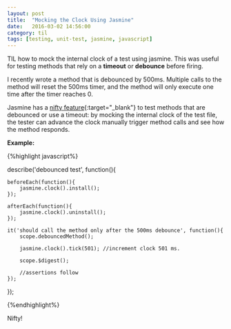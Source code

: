```yaml
---
layout: post
title:  "Mocking the Clock Using Jasmine"
date:   2016-03-02 14:56:00
category: til
tags: [testing, unit-test, jasmine, javascript]
---
```


TIL how to mock the internal clock of a test using jasmine. This was useful for testing methods that rely on a __timeout__ or __debounce__ before firing.

I recently wrote a method that is debounced by 500ms. Multiple calls to the method will reset the 500ms timer, and the method will only execute one time after the timer reaches 0.

Jasmine has a [nifty feature][nifty feature]{:target="_blank"} to test methods that are debounced or use a timeout: by mocking the internal clock of the test file, the tester can advance the clock manually trigger method calls and see how the method responds.

__Example:__

{%highlight javascript%}

describe('debounced test', function(){

	beforeEach(function(){
		jasmine.clock().install();
	});

	afterEach(function(){
		jasmine.clock().uninstall();
	});

	it('should call the method only after the 500ms debounce', function(){
		scope.debouncedMethod();

		jasmine.clock().tick(501); //increment clock 501 ms.

		scope.$digest();

		//assertions follow
	});
});

{%endhighlight%}

Nifty!

[nifty feature]: http://jasmine.github.io/2.0/introduction.html#section-Mocking_the_JavaScript_Timeout_Functions
